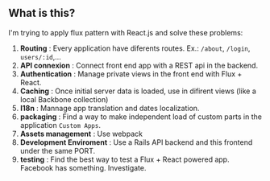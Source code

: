 ## What is this?
I'm trying to apply flux pattern with React.js and solve these problems:

1. **Routing** : Every application have diferents routes. Ex.: `/about`, `/login`, `users/:id`,...
2. **API connexion** : Connect front end app with a REST api in the backend.
3. **Authentication** : Manage private views in the front end with Flux + React.
4. **Caching** : Once initial server data is loaded, use in difirent views (like a local Backbone collection)
5. **I18n** : Mannage app translation and dates localization.
6. **packaging** : Find a way to make independent load of custom parts in the application `Custom Apps`.
7. **Assets management** : Use webpack
7. **Development Enviroment** : Use a Rails API backend and this frontend under the same PORT.
8. **testing** : Find the best way to test a Flux + React powered app. Facebook has something. Investigate.
